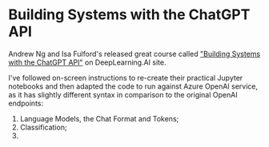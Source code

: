 # Building Systems with the ChatGPT API

Andrew Ng and Isa Fulford's released great course called ["Building Systems with the ChatGPT API"](https://learn.deeplearning.ai/chatgpt-building-system/) on DeepLearning.AI site.

I've followed on-screen instructions to re-create their practical Jupyter notebooks and then adapted the code to run against Azure OpenAI service, as it has slightly different syntax in comparison to the original OpenAI endpoints:
1. Language Models, the Chat Format and Tokens;
2. Classification;
3. 
